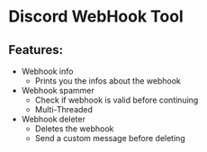 # Discord WebHook Tool

## Features:
* Webhook info
    - Prints you the infos about the webhook
* Webhook spammer
    - Check if webhook is valid before continuing
    - Multi-Threaded
* Webhook deleter
    - Deletes the webhook
    - Send a custom message before deleting

